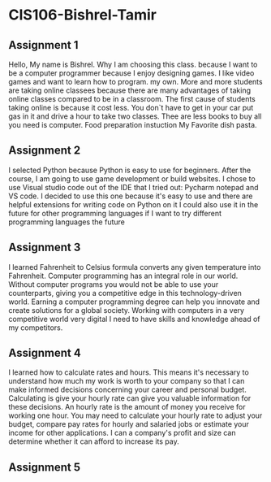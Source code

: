 # CIS106-Bishrel-Tamir

## Assignment 1

Hello, My name is Bishrel. Why I am choosing this class. because I want to be a computer programmer because I enjoy designing games. I like video games and want to learn how to program. my own. More and more students are taking online classees because there are many advantages of taking online classes compared to be in a classroom. The first cause of students taking online is because it cost less. You don`t have to get in your car put gas in it and drive a hour to take two classes. Thee are less books to buy all you need is computer.
Food preparation instuction My Favorite dish pasta.

## Assignment 2

I selected Python because Python is easy to use for beginners. After the course, I am going to use game development or build websites. I chose to use Visual studio code out of the IDE that I tried out: Pycharm notepad and VS code. I decided to use this one because it's easy to use and there are helpful extensions for writing code on Python on it I could also use it in the future for other programming languages if I want to try different programming languages the future

## Assignment 3

I learned Fahrenheit to Celsius formula converts any given temperature into Fahrenheit. Computer programming has an integral role in our world. Without computer programs you would not be able to use your counterparts, giving you a competitive edge in this technology-driven world. Earning a computer programming degree can help you innovate and create solutions for a global society. Working with computers in a very competitive world very digital I need to have skills and knowledge ahead of my competitors.

## Assignment 4

I learned how to calculate rates and hours. This means it's necessary to understand how much my work is worth to your company so that I can make informed decisions concerning your career and personal budget. Calculating is give your hourly rate can give you valuable information for these decisions. An hourly rate is the amount of money you receive for working one hour. You may need to calculate your hourly rate to adjust your budget, compare pay rates for hourly and salaried jobs or estimate your income for other applications. I can a company's profit and size can determine whether it can afford to increase its pay. 

## Assignment 5

